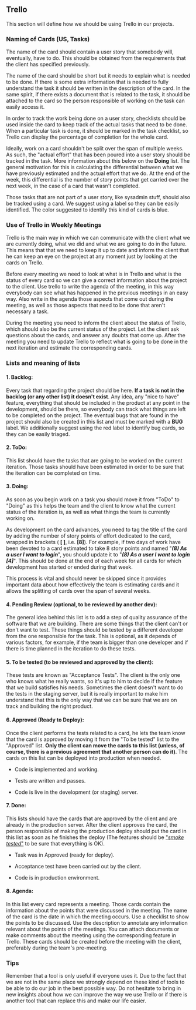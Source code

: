 ﻿Trello
-----------

This section will define how we should be using Trello in our
projects.

### Naming of Cards (US, Tasks)

The name of the card should contain a user story that somebody will,
eventually, have to do. This should be obtained from the requirements
that the client has specified previously.

The name of the card should be short but it needs to explain what is
needed to be done. If there is some extra information that is needed
to fully understand the task it should be written in the description
of the card. In the same spirit, if there exists a document that is
related to the task, it should be attached to the card so the person
responsible of working on the task can easily access it.

In order to track the work being done on a user story, checklists
should be used inside the card to keep track of the actual tasks that
need to be done. When a particular task is done, it should be marked
in the task checklist, so Trello can display the percentage of
completion for the whole card.

Ideally, work on a card shouldn't be split over the span of multiple
weeks. As such, the "actual effort" that has been poured into a user
story should be tracked in the task. More information about this below
on the **Doing** list. The general motivation for this is calculating
the differential between what we have previously estimated and the
actual effort that we do. At the end of the week, this differential is
the number of story points that get carried over the next week, in
the case of a card that wasn't completed.

Those tasks that are not part of a user story, like sysadmin stuff,
should also be tracked using a card. We suggest using a label so they
can be easily identified. The color suggested to identify this kind of
cards is blue.

### Use of Trello in Weekly Meetings

Trello is the main way in which we can communicate with the client
what we are currently doing, what we did and what we are going to do
in the future. This means that that we need to keep it up to date and
inform the client that he can keep an eye on the project at any moment
just by looking at the cards on Trello.

Before every meeting we need to look at what is in Trello and what is
the status of every card so we can give a correct information about
the project to the client. Use trello to write the agenda of the
meeting, in this way everybody can see what has happened in the
previous meetings in an easy way. Also write in the agenda those
aspects that come out during the meeting, as well as those aspects
that need to be done that aren't necessary a task.

During the meeting you need to inform the client about the status of
Trello, which should also be the current status of the project. Let
the client ask questions about the cards, and answer any doubts that
come up. After the meeting you need to update Trello to reflect what
is going to be done in the next iteration and estimate the
corresponding cards.

### Lists and meaning of lists

#### 1. **Backlog:**

Every task that regarding the project should be here. **If a task is
not in the backlog (or any other list) it doesn't exist**. Any idea,
any "nice to have" feature, everything that should be included in the
product at any point in the development, should be there, so everybody
can track what things are left to be completed on the project. The
eventual bugs that are found in the project should also be created in
this list and must be marked with a **BUG** label. We additionally
suggest using the red label to identify bug cards, so they can be
easily triaged.

#### 2. **ToDo:**

This list should have the tasks that are going to be worked on the
current iteration. Those tasks should have been estimated in order to
be sure that the iteration can be completed on time.

#### 3. **Doing:**

As soon as you begin work on a task you should move it from "ToDo" to
"Doing" as this helps the team and the client to know what the current
status of the iteration is, as well as what things the team is
currently working on.

As development on the card advances, you need to tag the title of the
card by adding the number of story points of effort dedicated to the
card, wrapped in brackets ( **[ ]**, i.e. **[8]**). For example, if
two days of work have been devoted to a card estimated to take 8 story
points and named "***(8) As a user I want to login***", you should
update it to "***(8) As a user I want to login [4]***". This should be
done at the end of each week for all cards for which development has
started or ended during that week.

This process is vital and should never be skipped since it provides
important data about how effectively the team is estimating cards and
it allows the splitting of cards over the span of several weeks.

#### 4. **Pending Review (optional, to be reviewed by another dev):**

The general idea behind this list is to add a step of quality
assurance of the software that we are building. There are some things
that the client can't or don't want to test. These things should be
tested by a different developer from the one responsible for the
task. This is optional, as it depends of various factors, for example,
if the team is bigger than one developer and if there is time planned
in the iteration to do these tests.

#### 5. **To be tested (to be reviewed and approved by the client):**

These tests are known as "Acceptance Tests". The client is the only
one who knows what he really wants, so it's up to him to decide if the
feature that we build satisfies his needs. Sometimes the client
doesn't want to do the tests in the staging server, but it is really
important to make him understand that this is the only way that we can
be sure that we are on track and building the right product.

#### 6. **Approved (Ready to Deploy):**

Once the client performs the tests related to a card, he lets the team
know that the card is approved by moving it from the "To be tested"
list to the "Approved" list. **Only the client can move the cards to
this list (unless, of course, there is a previous agreement that
another person can do it)**. The cards on this list can be deployed
into production when needed.

- Code is implemented and working.

- Tests are written and passes.

- Code is live in the development (or staging) server.

#### 7. **Done:**

This lists should have the cards that are approved by the client and
are already in the production server. After the client approves the
card, the person responsible of making the production deploy should
put the card in this list as soon as he finishes the deploy (The
features should be
["*smoke tested*"](https://en.wikipedia.org/wiki/Smoke_testing_(software))
to be sure that everything is OK).

- Task was in Approved (ready for deploy).

- Acceptance test have been carried out by the client.

- Code is in production environment.

#### 8. **Agenda:**

In this list every card represents a meeting. Those cards contain the
information about the points that were discussed in the meeting. The
name of the card is the date in which the meeting occurs.  Use a
checklist to show the points to be discussed. Use the description to
annotate any information relevant about the points of the meetings.
You can attach documents or make comments about the meeting using the
corresponding feature in Trello.  These cards should be created before
the meeting with the client, preferably during the team's pre-meeting.

### Tips

Remember that a tool is only useful if everyone uses it. Due to the
fact that we are not in the same place we strongly depend on these
kind of tools to be able to do our job in the best possible way. Do
not hesitate to bring in new insights about how we can improve the way
we use Trello or if there is another tool that can replace this and
make our life easier.
